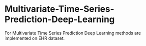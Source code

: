 # Multivariate-Time-Series-Prediction-Deep-Learning
For Multivariate Time Series Prediction Deep Learning methods are implemented on EHR dataset.
